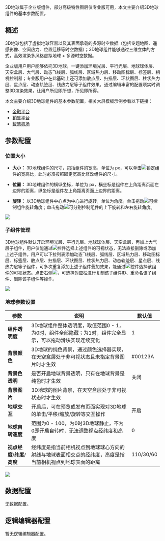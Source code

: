 3D地球属于企业版组件，部分高级特性图层仅专业版可用，本文主要介绍3D地球组件的基本参数配置。

## 概述
3D地球包括了虚拟地球容器以及其表面承载的多源时空数据（包括专题地图、遥感影像、空间热力、位置迁移等时空数据）；3D地球组件能够通过三维立体的方式，高效渲染多风格虚拟地球 + 多源时空数据。

企业版用户用户能够依托3D地球，一键添加环境光层、平行光层、地球球体层、天空盒层、大气层、动态飞线层、弧线层、区域热力层、移动图标层、标签层、相机控制器；专业版用户在此基础上还可添加散点层、扫描层、环状图层、柱状热力层、星点层、动态轨迹层、线热力层等子组件效果，通过编辑丰富的配置项实时调整3D渲染效果，让用户所见即所想，所见即所得。

本文主要介绍3D地球组件的基本参数配置，相关大屏模板示例参看以下链接：
- [金融平台](https://v.yuntus.com/tcv/e943d7f7807c2b3f7999b7160ebad298d9bfe456d74e50c030f459016facb62a) 
- [销售平台](https://v.yuntus.com/tcv/1026f630e0744cab976eeccf25eb32add78aa58ef10815b1b76831aeb0935351) 
- [智慧机场](https://v.yuntus.com/tcv/0372eebb24dac3ff7a918f2c06d518c58c00041fd20895d96ed481d97228bee1) 

## 参数配置
### 位置大小
- **大小：** 3D地球组件的尺寸，包括组件的宽高，单位为 px，可以单击![](https://qcloudimg.tencent-cloud.cn/raw/14cfc795c5e4cd68e6ea34d30b3ca65d.png)锁定组件的宽高比，此时必须按照固定宽高比修改组件的尺寸。

- **位置：** 3D地球组件的横纵坐标，单位为 px，横坐标是组件左上角距离页面左边界的距离，纵坐标是组件左上角距离页面上边界的距离。

- **旋转：** 以3D地球组件中心点为中心进行旋转，单位为角度。单击拖动![](https://qcloudimg.tencent-cloud.cn/raw/98f69c15dbaa4133b0db8090e8332322.png)可控制组件旋转角度；单击拖动![](https://qcloudimg.tencent-cloud.cn/raw/a381c38863e98d18e46033e76e380251.png)可分别控制组件的上下旋转和左右旋转角度。

![](https://qcloudimg.tencent-cloud.cn/raw/0005e8e2ad223f6a3650324120a66767.png)

### 子组件管理
3D地球组件默认开启环境光层、平行光层、地球球体层、天空盒层，再加上大气层子组件，用户仅能通过![](https://qcloudimg.tencent-cloud.cn/raw/51dd260b24aa2db7f67426009b376ce9.png)控件选择上述组件的可视状态，无法直接删除或添加上述子组件。用户可以下拉列表添加动态飞线层、弧线层、区域热力层、移动图标层、标签层、散点层、扫描层、环状图层、柱状热力层、动态轨迹层、星点层、线热力层等子组件，可多次重复添加上述子组件叠加效果，能通过![](https://qcloudimg.tencent-cloud.cn/raw/51dd260b24aa2db7f67426009b376ce9.png)控件选择该组件的可视状态。点击右侧![](https://qcloudimg.tencent-cloud.cn/raw/1bf625a00fb6cd375b9b3dbb0b4e9a07.png)，可选择对应栏进行复制该子组件ID、重命名该子组件、删除该子组件等操作。

![](https://qcloudimg.tencent-cloud.cn/raw/71b1c47305f16ad33be0690264a2165c.png)

### 地球参数设置
| 参数 | 说明 | 默认值 |
| --- | --- | --- |
| **组件透明度** | 3D地球组件整体透明度，取值范围0 - 1，为0时，组件全部隐藏；为1时，组件完全显示，可以拖动滑块实现连续变化 | 1 |
| **背景颜色** | 3D地球的纯色背景，通过颜色选择器实现，在天空盒层处于非可视状态且未指定背景图片时才生效 | #00123A |
| **背景色透明** | 是否开启地球背景透明，只有在地球背景是纯色时才生效 | 关闭 |
| **背景图片** | 3D地球的图片背景，在天空盒层处于非可视状态时才生效 ||
| **地球交互** | 开启后，可在预览或发布页面实现对3D地球的单击/平移/缩放/旋转等交互操作 | 开启 |
| **地球自转速度** | 范围为0 - 100，为0时3D地球静止，不为0即开启自转时，无法调整视点经纬度和高度 | 0 |
| **视点经度**/**纬度**/**高度** | 经纬度是指当前相机视点到地球球心方向的射线与地球表面相交点的经纬度，高度是指当前相机视点到地球表面的距离 | 110/30/60 |

![](https://qcloudimg.tencent-cloud.cn/raw/7ccacf3d44553efad57f7bfc38db81f3.jpg)

## 数据配置
无数据配置。

## 逻辑编辑器配置
暂无逻辑编辑器配置。